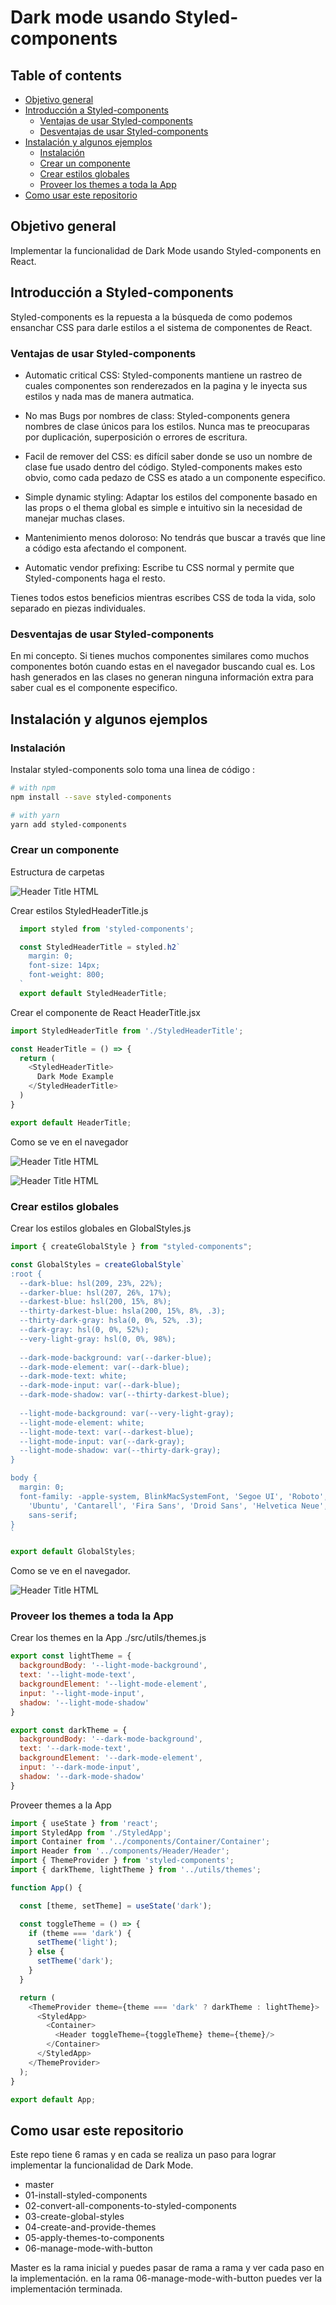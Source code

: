 # Dark mode usando Styled-components

## Table of contents

- [Objetivo general](#objetivo-general)
- [Introducción a Styled-components](#introducción-a-styled-components)
  - [Ventajas de usar Styled-components](ventajas-de-usar-styled-components)
  - [Desventajas de usar Styled-components](#desventajas-de-usar-styled-components)
- [Instalación y algunos ejemplos](#instalación-y-algunos-ejemplos)
  - [Instalación](#instalación)
  - [Crear un componente](#crear-un-componente)
  - [Crear estilos globales](#crear-estilos-globales)
  - [Proveer los themes a toda la App](#proveer-los-themes-a-toda-la-App)
- [Como usar este repositorio](#como-usar-este-repositorio)

## Objetivo general

Implementar la funcionalidad de Dark Mode usando Styled-components en React.

## Introducción a Styled-components

Styled-components es la repuesta a la búsqueda de como podemos ensanchar CSS para darle estilos a el sistema de componentes de React.

### Ventajas de usar Styled-components

* Automatic critical CSS: Styled-components mantiene un rastreo de cuales componentes son renderezados en la pagina y le inyecta sus estilos y nada mas de manera autmatica.

* No mas Bugs por nombres de class: Styled-components genera  nombres de clase únicos para los estilos. Nunca mas te preocuparas por duplicación, superposición o errores de escritura. 

* Facil de remover del CSS: es difícil saber donde se uso un nombre de clase fue usado dentro del código. Styled-components makes esto obvio, como cada pedazo de CSS es atado a un componente especifico. 

* Simple dynamic styling: Adaptar los estilos del componente basado en las props o el thema global es simple e intuitivo sin la necesidad de manejar muchas clases.

* Mantenimiento menos doloroso: No tendrás que buscar a través que line a código esta afectando  el component.

* Automatic vendor prefixing: Escribe tu CSS normal y permite que Styled-components haga el resto.

Tienes todos estos beneficios mientras escribes CSS de toda la vida, solo separado en piezas individuales.

### Desventajas de usar Styled-components

En mi concepto. Si tienes muchos componentes similares como muchos componentes botón cuando estas en el navegador buscando cual es. Los hash generados en las clases no generan ninguna información extra para saber cual es el componente especifico.

## Instalación y algunos ejemplos

### Instalación

Instalar styled-components solo toma una linea de código :

```bash
# with npm
npm install --save styled-components

# with yarn
yarn add styled-components
```

### Crear un componente

Estructura de carpetas

![Header Title HTML](./readme_images/FolderStructure.png)

Crear estilos StyledHeaderTitle.js

```javaScript
  import styled from 'styled-components';

  const StyledHeaderTitle = styled.h2`
    margin: 0;
    font-size: 14px;
    font-weight: 800;
  `
  export default StyledHeaderTitle;
```

Crear el componente de React HeaderTitle.jsx

```javaScript
import StyledHeaderTitle from './StyledHeaderTitle';

const HeaderTitle = () => {
  return (
    <StyledHeaderTitle>
      Dark Mode Example
    </StyledHeaderTitle>
  )
}

export default HeaderTitle;
```
Como se ve en el navegador

![Header Title HTML](./readme_images/HeaderTitle.png)

![Header Title HTML](./readme_images/HeaderTitleStyle.png)

### Crear estilos globales

Crear los estilos globales en GlobalStyles.js

```javaScript
import { createGlobalStyle } from "styled-components";

const GlobalStyles = createGlobalStyle`
:root {
  --dark-blue: hsl(209, 23%, 22%);
  --darker-blue: hsl(207, 26%, 17%);
  --darkest-blue: hsl(200, 15%, 8%);
  --thirty-darkest-blue: hsla(200, 15%, 8%, .3);
  --thirty-dark-gray: hsla(0, 0%, 52%, .3);
  --dark-gray: hsl(0, 0%, 52%);
  --very-light-gray: hsl(0, 0%, 98%);
  
  --dark-mode-background: var(--darker-blue);
  --dark-mode-element: var(--dark-blue);
  --dark-mode-text: white;
  --dark-mode-input: var(--dark-blue);
  --dark-mode-shadow: var(--thirty-darkest-blue);
  
  --light-mode-background: var(--very-light-gray);
  --light-mode-element: white;
  --light-mode-text: var(--darkest-blue);
  --light-mode-input: var(--dark-gray);
  --light-mode-shadow: var(--thirty-dark-gray);
}

body {
  margin: 0;
  font-family: -apple-system, BlinkMacSystemFont, 'Segoe UI', 'Roboto', 'Oxygen',
    'Ubuntu', 'Cantarell', 'Fira Sans', 'Droid Sans', 'Helvetica Neue',
    sans-serif;
}
`

export default GlobalStyles;
```

Como se ve en el navegador.

![Header Title HTML](./readme_images/GlobalStyles.png)

### Proveer los themes a toda la App
 
Crear los themes en la App ./src/utils/themes.js

```javaScript
export const lightTheme = {
  backgroundBody: '--light-mode-background',
  text: '--light-mode-text',
  backgroundElement: '--light-mode-element',
  input: '--light-mode-input',
  shadow: '--light-mode-shadow'
}

export const darkTheme = {
  backgroundBody: '--dark-mode-background',
  text: '--dark-mode-text',
  backgroundElement: '--dark-mode-element',
  input: '--dark-mode-input',
  shadow: '--dark-mode-shadow'
}
```
Proveer themes a la App

```javaScript
import { useState } from 'react';
import StyledApp from './StyledApp';
import Container from '../components/Container/Container';
import Header from '../components/Header/Header';
import { ThemeProvider } from 'styled-components';
import { darkTheme, lightTheme } from '../utils/themes';

function App() {

  const [theme, setTheme] = useState('dark');

  const toggleTheme = () => {
    if (theme === 'dark') {
      setTheme('light');
    } else {
      setTheme('dark');
    }
  }

  return (
    <ThemeProvider theme={theme === 'dark' ? darkTheme : lightTheme}>
      <StyledApp>
        <Container>
          <Header toggleTheme={toggleTheme} theme={theme}/>
        </Container>
      </StyledApp>
    </ThemeProvider>
  );
}

export default App;
```
## Como usar este repositorio

Este repo tiene 6 ramas y en cada se realiza un paso para lograr implementar la funcionalidad de Dark Mode.

* master
* 01-install-styled-components
* 02-convert-all-components-to-styled-components
* 03-create-global-styles
* 04-create-and-provide-themes
* 05-apply-themes-to-components
* 06-manage-mode-with-button

Master es la rama inicial y puedes pasar de rama a rama y ver cada paso en la implementación. en la rama 06-manage-mode-with-button puedes ver la implementación terminada.
